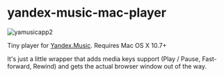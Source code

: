 # yandex-music-mac-player

![yamusicapp2](https://f.cloud.github.com/assets/510678/1114941/be5052c8-1a22-11e3-8f4e-38be0aeb452a.jpg)

Tiny player for [Yandex.Music](http://music.yandex.ru/). Requires Mac OS X 10.7+

It's just a little wrapper that adds media keys support (Play / Pause, Fast-forward, Rewind) and gets the actual browser window out of the way.
